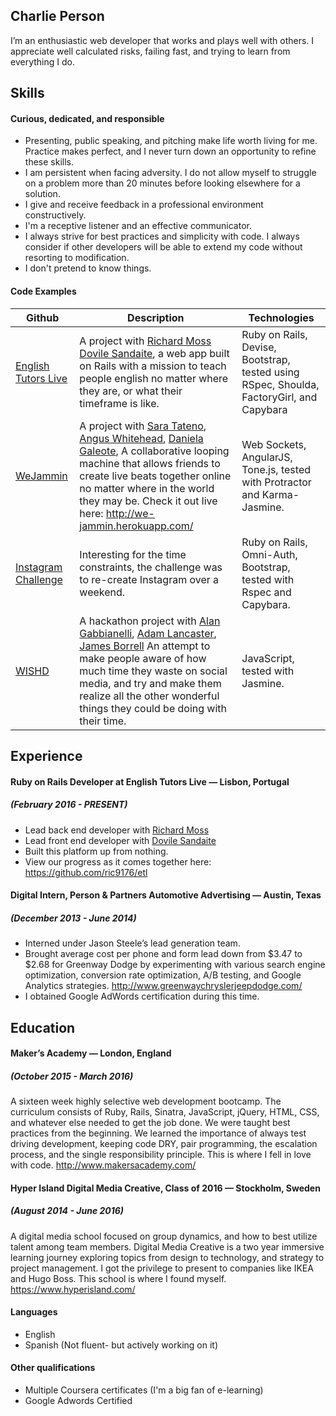 ## Charlie Person

I’m an enthusiastic web developer that works and plays well with others. I appreciate well calculated risks, failing fast, and trying to learn from everything I do.

## Skills

#### Curious, dedicated, and responsible

- Presenting, public speaking, and pitching make life worth living for me. Practice makes perfect, and I never turn down an opportunity to refine these skills.
- I am persistent when facing adversity. I do not allow myself to struggle on a problem more than 20 minutes before looking elsewhere for a solution.
- I give and receive feedback in a professional environment constructively.
- I'm a receptive listener and an effective communicator.
- I always strive for best practices and simplicity with code. I always consider if other developers will be able to extend my code without resorting to modification.
- I don't pretend to know things.

#### Code Examples

| Github | Description | Technologies
|-------------|-------------|-------------|
[English Tutors Live](https://github.com/charlieperson/etl) | A project with [Richard Moss](https://github.com/ric9176/etl) [Dovile Sandaite](https://github.com/DovileSand), a web app built on Rails with a mission to teach people english no matter where they are, or what their timeframe is like. | Ruby on Rails, Devise, Bootstrap, tested using RSpec, Shoulda, FactoryGirl, and Capybara
[WeJammin](https://github.com/charlieperson/weJammin) | A project with [Sara Tateno](https://github.com/saratateno), [Angus Whitehead](https://github.com/angusjfw), [Daniela Galeote](https://github.com/DanielaGSB), A collaborative looping machine that allows friends to create live beats together online no matter where in the world they may be. Check it out live here: http://we-jammin.herokuapp.com/ | Web Sockets, AngularJS, Tone.js, tested with Protractor and Karma-Jasmine.
[Instagram Challenge](https://github.com/charlieperson/instagram-challenge) | Interesting for the time constraints, the challenge was to re-create Instagram over a weekend. | Ruby on Rails, Omni-Auth, Bootstrap, tested with Rspec and Capybara.
[WISHD](https://github.com/charlieperson/WISHD) | A hackathon project with [Alan Gabbianelli](https://github.com/AlanGabbianelli), [Adam Lancaster](https://github.com/Adzz), [James Borrell](https://github.com/JBorrell) An attempt to make people aware of how much time they waste on social media, and try and make them realize all the other wonderful things they could be doing with their time. | JavaScript, tested with Jasmine.

## Experience

#### Ruby on Rails Developer at English Tutors Live — Lisbon, Portugal
##### (February 2016 - PRESENT)
- Lead back end developer with [Richard Moss](https://github.com/ric9176/etl)
- Lead front end developer with [Dovile Sandaite](https://github.com/DovileSand)
- Built this platform up from nothing.
- View our progress as it comes together here: https://github.com/ric9176/etl

#### Digital Intern, Person & Partners Automotive Advertising — Austin, Texas
##### (December 2013 - June 2014)
- Interned under Jason Steele’s lead generation team.
- Brought average cost per phone and form lead down from $3.47 to $2.68 for Greenway Dodge by experimenting with various search engine optimization, conversion rate optimization, A/B testing, and Google Analytics strategies. http://www.greenwaychryslerjeepdodge.com/
- I obtained Google AdWords certification during this time.

## Education

#### Maker’s Academy — London, England
##### (October 2015 - March 2016)
A sixteen week highly selective web development bootcamp. The curriculum consists of Ruby, Rails, Sinatra, JavaScript, jQuery, HTML, CSS, and whatever else needed to get the job done. We were taught best practices from the beginning. We learned the importance of always test driving development, keeping code DRY, pair programming, the escalation process, and the single responsibility principle. This is where I fell in love with code. http://www.makersacademy.com/

#### Hyper Island Digital Media Creative, Class of 2016 — Stockholm, Sweden
##### (August 2014 - June 2016)
A digital media school focused on group dynamics, and how to best utilize talent among team members. Digital Media Creative is a two year immersive learning journey exploring topics from design to technology, and strategy to project management. I got the privilege to present to companies like IKEA and Hugo Boss. This school is where I found myself. https://www.hyperisland.com/

#### Languages

- English
- Spanish (Not fluent- but actively working on it)

#### Other qualifications

- Multiple Coursera certificates (I'm a big fan of e-learning)
- Google Adwords Certified
